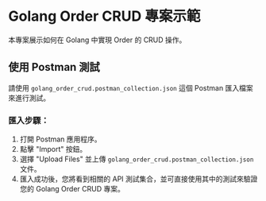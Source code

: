 # Golang Order CRUD 專案示範

本專案展示如何在 Golang 中實現 Order 的 CRUD 操作。

## 使用 Postman 測試

請使用 `golang_order_crud.postman_collection.json` 這個 Postman 匯入檔案來進行測試。

### 匯入步驟：

1. 打開 Postman 應用程序。
2. 點擊 "Import" 按鈕。
3. 選擇 "Upload Files" 並上傳 `golang_order_crud.postman_collection.json` 文件。
4. 匯入成功後，您將看到相關的 API 測試集合，並可直接使用其中的測試來驗證您的 Golang Order CRUD 專案。
